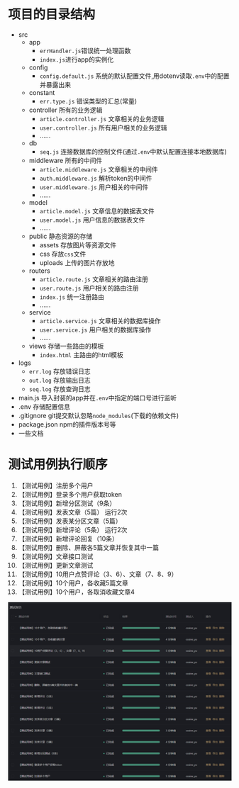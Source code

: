 <!--
 * @Author: 41
 * @Date: 2022-02-17 16:18:06
 * @LastEditors: cos
 * @LastEditTime: 2022-03-07 02:38:07
 * @Description: 
-->
# 项目的目录结构
- src
  - app
    - `errHandler.js`错误统一处理函数
    - `index.js`进行app的实例化
  - config
    - `config.default.js` 系统的默认配置文件,用dotenv读取`.env`中的配置并暴露出来
  - constant
    - `err.type.js` 错误类型的汇总(常量)
  - controller 所有的业务逻辑
    - `article.controller.js` 文章相关的业务逻辑
    - `user.controller.js` 所有用户相关的业务逻辑
    - ……
  - db
    - `seq.js` 连接数据库的控制文件(通过`.env`中默认配置连接本地数据库)
  - middleware 所有的中间件
    - `article.middleware.js` 文章相关的中间件
    - `auth.middleware.js` 解析token的中间件
    - `user.middleware.js` 用户相关的中间件
    - ……
  - model
    - `article.model.js` 文章信息的数据表文件
    - `user.model.js` 用户信息的数据表文件
    - ……
  - public 静态资源的存储
    - assets 存放图片等资源文件
    - css 存放`css`文件
    - uploads 上传的图片存放地
  - routers
    - `article.route.js` 文章相关的路由注册
    - `user.route.js` 用户相关的路由注册
    - `index.js` 统一注册路由
    - ……
  - service
    - `article.service.js` 文章相关的数据库操作
    - `user.service.js` 用户相关的数据库操作
    - ……
  - views 存储一些路由的模板
    - `index.html` 主路由的html模板
- logs
  - `err.log` 存放错误日志
  - `out.log` 存放输出日志
  - `seq.log` 存放查询日志
- main.js 导入封装的app并在`.env`中指定的端口号进行监听
- .env 存储配置信息
- .gitignore git提交默认忽略`node_modules`(下载的依赖文件)
- package.json npm的插件版本号等
- 一些文档
# 测试用例执行顺序
1. 【测试用例】注册多个用户
2. 【测试用例】登录多个用户获取token
3. 【测试用例】新增分区测试（9条）
4. 【测试用例】发表文章（5篇） 运行2次
5. 【测试用例】发表某分区文章（5篇）
6. 【测试用例】新增评论（5条） 运行2次
7. 【测试用例】新增评论回复（10条）
8. 【测试用例】删除、屏蔽各5篇文章并恢复其中一篇
9. 【测试用例】文章接口测试
10. 【测试用例】更新文章测试
11. 【测试用例】10用户点赞评论（3、6）、文章（7、8、9）
12. 【测试用例】10个用户，各收藏5篇文章
13. 【测试用例】10个用户，各取消收藏文章4

![v1测试通过！](src\public\assets\articleimgs\v1测试通过.png)
